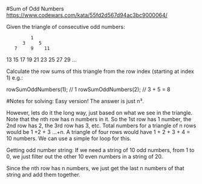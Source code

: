 #Sum of Odd Numbers
https://www.codewars.com/kata/55fd2d567d94ac3bc9000064/

Given the triangle of consecutive odd numbers:

             1
          3     5
       7     9    11
   13    15    17    19
21    23    25    27    29
...

Calculate the row sums of this triangle from the row index (starting at index 1) e.g.:

rowSumOddNumbers(1); // 1
rowSumOddNumbers(2); // 3 + 5 = 8


#Notes for solving: 
Easy version! The answer is just n³. 

However, lets do it the long way, just based on what we see in the triangle. 
Note that the nth row has n numbers in it. So the 1st row has 1 number, the
2nd row has 2, the 3rd row has 3, etc. Total numbers for a triangle of 
n rows would be 1 +2 + 3 ...+n. A triangle of four rows would have 
1 + 2 + 3 + 4 = 10 numbers. We can use a simple for loop for this. 



Getting odd number string: 
If we need a string of 10 odd numbers, from 1 to 0, we just filter out 
the other 10 even numbers in a string of 20. 

Since the nth row has n numbers, we just get the last n numbers of that string 
and add them together. 